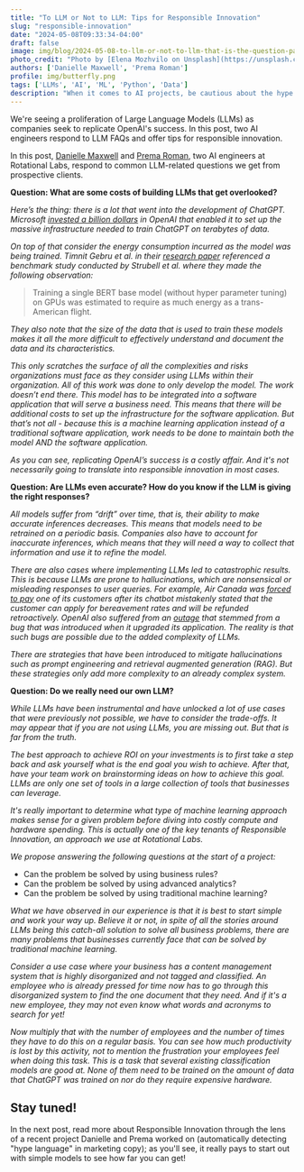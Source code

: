 ```yaml
---
title: "To LLM or Not to LLM: Tips for Responsible Innovation"
slug: "responsible-innovation"
date: "2024-05-08T09:33:34-04:00"
draft: false
image: img/blog/2024-05-08-to-llm-or-not-to-llm-that-is-the-question-part-1/elena-mozhvilo-unsplash.webp
photo_credit: "Photo by [Elena Mozhvilo on Unsplash](https://unsplash.com/photos/white-and-blue-round-device-FBaJVyV_NvU?utm_content=creditCopyText&utm_medium=referral&utm_source=unsplash)"
authors: ['Danielle Maxwell', 'Prema Roman']
profile: img/butterfly.png
tags: ['LLMs', 'AI', 'ML', 'Python', 'Data']
description: "When it comes to AI projects, be cautious about the hype around cutting-edge technologies that make promises they can't deliver"
---
```


We're seeing a proliferation of Large Language Models (LLMs) as companies seek to replicate OpenAI's success. In this post, two AI engineers respond to LLM FAQs and offer tips for responsible innovation.

<!--more-->

In this post, [Danielle Maxwell](https://rotational.io/authors/danielle-maxwell/) and [Prema Roman](https://rotational.io/authors/prema-roman/), two AI engineers at Rotational Labs, respond to common LLM-related questions we get from prospective clients.

**Question: What are some costs of building LLMs that get overlooked?**

*Here’s the thing: there is a lot that went into the development of ChatGPT.  Microsoft [invested a billion dollars](https://www.bloomberg.com/news/articles/2023-03-13/microsoft-built-an-expensive-supercomputer-to-power-openai-s-chatgpt?sref=ExbtjcSG) in OpenAI that enabled it to set up the massive infrastructure needed to train ChatGPT on terabytes of data.*

*On top of that consider the energy consumption incurred as the model was being trained.  Timnit Gebru et al. in their [research paper](https://dl.acm.org/doi/10.1145/3442188.3445922) referenced a benchmark study conducted by Strubell et al. where they made the following observation:*

> Training a single BERT base model (without hyper parameter tuning) on GPUs was estimated to require as much energy as a trans-American flight.

*They also note that the size of the data that is used to train these models makes it all the more difficult to effectively understand and document the data and its characteristics.*

*This only scratches the surface of all the complexities and risks organizations must face as they consider using LLMs within their organization.  All of this work was done to only develop the model.  The work doesn’t end there.  This model has to be integrated into a software application that will serve a business need.  This means that there will be additional costs to set up the infrastructure for the software application.  But that’s not all - because this is a machine learning application instead of a traditional software application, work needs to be done to maintain both the model AND the software application.*

*As you can see, replicating OpenAI’s success is a costly affair. And it's not necessarily going to translate into responsible innovation in most cases.*

**Question: Are LLMs even accurate? How do you know if the LLM is giving the right responses?**

*All models suffer from “drift” over time, that is, their ability to make accurate inferences decreases.  This means that models need to be retrained on a periodic basis.  Companies also have to account for inaccurate inferences, which means that they will need a way to collect that information and use it to refine the model.*

*There are also cases where implementing LLMs led to catastrophic results.  This is because LLMs are prone to hallucinations, which are nonsensical or misleading responses to user queries.  For example, Air Canada was [forced to pay](https://www.theguardian.com/world/2024/feb/16/air-canada-chatbot-lawsuit) one of its customers after its chatbot mistakenly stated that the customer can apply for bereavement rates and will be refunded retroactively.  OpenAI also suffered from an [outage](https://status.openai.com/incidents/ssg8fh7sfyz3) that stemmed from a bug that was introduced when it upgraded its application.  The reality is that such bugs are possible due to the added complexity of LLMs.*

*There are strategies that have been introduced to mitigate hallucinations such as prompt engineering and retrieval augmented generation (RAG).  But these strategies only add more complexity to an already complex system.*

**Question: Do we really need our own LLM?**

*While LLMs have been instrumental and have unlocked a lot of use cases that were previously not possible, we have to consider the trade-offs.  It may appear that if you are not using LLMs, you are missing out.  But that is far from the truth.*

*The best approach to achieve ROI on your investments is to first take a step back and ask yourself what is the end goal you wish to achieve.  After that, have your team work on brainstorming ideas on how to achieve this goal. LLMs are only one set of tools in a large collection of tools that businesses can leverage.*

*It's really important to determine what type of machine learning approach makes sense for a given problem before diving into costly compute and hardware spending. This is actually one of the key tenants of Responsible Innovation, an approach we use at Rotational Labs.*

*We propose answering the following questions at the start of a project:*

- Can the problem be solved by using business rules?
- Can the problem be solved by using advanced analytics?
- Can the problem be solved by using traditional machine learning?

*What we have observed in our experience is that it is best to start simple and work your way up.  Believe it or not, in spite of all the stories around LLMs being this catch-all solution to solve all business problems, there are many problems that businesses currently face that can be solved by traditional machine learning.*

*Consider a use case where your business has a content management system that is highly disorganized and not tagged and classified. An employee who is already pressed for time now has to go through this disorganized system to find the one document that they need. And if it's a new employee, they may not even know what words and acronyms to search for yet!*

*Now multiply that with the number of employees and the number of times they have to do this on a regular basis. You can see how much productivity is lost by this activity, not to mention the frustration your employees feel when doing this task. This is a task that several existing classification models are good at. None of them need to be trained on the amount of data that ChatGPT was trained on nor do they require expensive hardware.*

## Stay tuned!

In the next post, read more about Responsible Innovation through the lens of a recent project Danielle and Prema worked on (automatically detecting "hype language" in marketing copy); as you'll see, it really pays to start out with simple models to see how far you can get!


